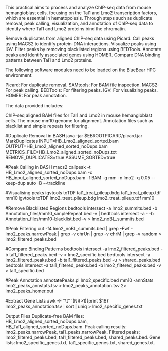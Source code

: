 This practical aims to process and analyze ChIP-seq data from mouse hemangioblast cells, focusing on the Tal1 and Lmo2 transcription factors, which are essential in hematopoiesis. Through steps such as duplicate removal, peak calling, visualization, and annotation of ChIP-seq data to identify where Tal1 and Lmo2 proteins bind the chromatin.

Remove duplicates from aligned ChIP-seq data using Picard.
Call peaks using MACS2 to identify protein-DNA interactions.
Visualize peaks using IGV.
Filter peaks by removing blacklisted regions using BEDTools.
Annotate peaks and identify associated genes using HOMER.
Compare DNA binding patterns between Tal1 and Lmo2 proteins.

The following software modules need to be loaded on the BlueBear HPC environment:

Picard: For duplicate removal.
SAMtools: For BAM file inspection.
MACS2: For peak calling.
BEDTools: For filtering peaks.
IGV: For visualizing peaks.
HOMER: For peak annotation.

The data provided includes:

ChIP-seq aligned BAM files for Tal1 and Lmo2 in mouse hemangioblast cells.
The mouse mm10 genome for alignment.
Annotation files such as blacklist and simple repeats for filtering.

#Duplicate Removal in BASH
java -jar $EBROOTPICARD/picard.jar MarkDuplicates INPUT=HB_Lmo2_aligned_sorted.bam OUTPUT=HB_Lmo2_aligned_sorted_noDups.bam METRICS_FILE=HB_Lmo2_aligned_sorted_noDups.txt REMOVE_DUPLICATES=true ASSUME_SORTED=true

#Peak Calling in BASH
macs2 callpeak -t HB_Lmo2_aligned_sorted_noDups.bam -c HB_input_aligned_sorted_noDups.bam -f BAM -g mm -n lmo2 -q 0.05 --keep-dup auto -B --trackline

#Visualising peaks
igvtools toTDF tal1_treat_pileup.bdg tal1_treat_pileup.tdf mm10
igvtools toTDF lmo2_treat_pileup.bdg lmo2_treat_pileup.tdf mm10

#Remove Blacklisted Regions
bedtools intersect -a lmo2_summits.bed -b Annotation_files/mm10_simpleRepeat.bed -v | bedtools intersect -a - -b Annotation_files/mm10-blacklist.bed -v > lmo2_noBL_summits.bed


#Peak Filtering
cut -f4 lmo2_noBL_summits.bed | grep -Fwf - lmo2_peaks.narrowPeak | grep -v chrUn | grep -v chrM | grep -v random > lmo2_filtered_peaks.bed

#Compare Binding Patterns
bedtools intersect -a lmo2_filtered_peaks.bed -b tal1_filtered_peaks.bed -v > lmo2_specific.bed
bedtools intersect -a lmo2_filtered_peaks.bed -b tal1_filtered_peaks.bed -u > shared_peaks.bed
bedtools intersect -a tal1_filtered_peaks.bed -b lmo2_filtered_peaks.bed -v > tal1_specific.bed

#Peak Annotation
annotatePeaks.pl lmo2_specific.bed mm10 -annStats lmo2_peaks_annstats.tsv > lmo2_peaks_annotation.tsv 2> lmo2_peaks_homer.out

#Extract Gene Lists
awk -F "\t" '(NR>1){print $16}' lmo2_peaks_annotation.tsv | sort | uniq > lmo2_specific_genes.txt

Output Files
Duplicate-free BAM files: HB_Lmo2_aligned_sorted_noDups.bam, HB_Tal1_aligned_sorted_noDups.bam.
Peak calling results: lmo2_peaks.narrowPeak, tal1_peaks.narrowPeak.
Filtered peaks: lmo2_filtered_peaks.bed, tal1_filtered_peaks.bed, shared_peaks.bed.
Gene lists: lmo2_specific_genes.txt, tal1_specific_genes.txt, shared_genes.txt.
